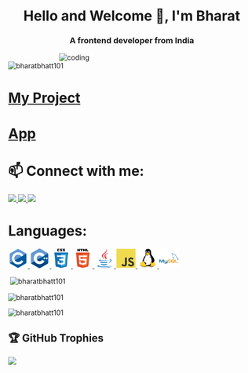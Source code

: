 


<h1 align="center">Hello and Welcome 👋, I'm Bharat</h1>
<h3 align="center">A frontend developer from India</h3>
<img align="right" alt="coding" width="400" src="https://cdn.dribbble.com/users/1162077/screenshots/3848914/programmer.gif">



<p align="left"> <img src="https://komarev.com/ghpvc/?username=bharatbhatt101&label=Profile%20views&color=0e75b6&style=flat" alt="bharatbhatt101" /> </p>

# <a href="https://bharatbhatt101.github.io/javaprogram/">My Project</a>
# <a href="https://bharatbhatt101.github.io/App.in/">App</a>
# 📫 Connect with me:
<a href="mailto: bharatbhatt2003bk@gmail.com" target="_blank">
  <img src="https://img.shields.io/badge/Gmail-D14836?style=for-the-badge&logo=gmail&logoColor=white">
</a> 
<a href="https://www.linkedin.com/in/bharat-bhatt-a7b8a4269?utm_source=share&utm_campaign=share_via&utm_content=profile&utm_medium=android_app " target="_blank">
  <img src="https://img.shields.io/badge/LinkedIn-0077B5?style=for-the-badge&logo=linkedin&logoColor=white">
</a>
<a href="https://fb.com/" target="_blank">
  <img src="https://img.shields.io/badge/Facebook-1877F2?style=for-the-badge&logo=facebook&logoColor=white">
</a>
<br/>

# Languages:

<p align="left">  <a href="https://www.cprogramming.com/" target="_blank" rel="noreferrer"> <img src="https://raw.githubusercontent.com/devicons/devicon/master/icons/c/c-original.svg" alt="c" width="40" height="40"/> </a> <a href="https://www.w3schools.com/cpp/" target="_blank" rel="noreferrer"> <img src="https://raw.githubusercontent.com/devicons/devicon/master/icons/cplusplus/cplusplus-original.svg" alt="cplusplus" width="40" height="40"/> </a> <a href="https://www.w3schools.com/css/" target="_blank" rel="noreferrer"> <img src="https://raw.githubusercontent.com/devicons/devicon/master/icons/css3/css3-original-wordmark.svg" alt="css3" width="40" height="40"/> </a> <a href="https://www.w3.org/html/" target="_blank" rel="noreferrer"> <img src="https://raw.githubusercontent.com/devicons/devicon/master/icons/html5/html5-original-wordmark.svg" alt="html5" width="40" height="40"/> </a> <a href="https://www.java.com" target="_blank" rel="noreferrer"> <img src="https://raw.githubusercontent.com/devicons/devicon/master/icons/java/java-original.svg" alt="java" width="40" height="40"/> </a> <a href="https://developer.mozilla.org/en-US/docs/Web/JavaScript" target="_blank" rel="noreferrer"> <img src="https://raw.githubusercontent.com/devicons/devicon/master/icons/javascript/javascript-original.svg" alt="javascript" width="40" height="40"/> </a> <a href="https://www.linux.org/" target="_blank" rel="noreferrer"> <img src="https://raw.githubusercontent.com/devicons/devicon/master/icons/linux/linux-original.svg" alt="linux" width="40" height="40"/> </a> <a href="https://www.mysql.com/" target="_blank" rel="noreferrer"> <img src="https://raw.githubusercontent.com/devicons/devicon/master/icons/mysql/mysql-original-wordmark.svg" alt="mysql" width="40" height="40"/> </a>   </p>

<p>&nbsp;<img align="center" src="https://github-readme-stats.vercel.app/api?username=bharatbhatt101&show_icons=true&locale=en" alt="bharatbhatt101" /></p>

<p><img align="center" src="https://github-readme-streak-stats.herokuapp.com/?user=bharatbhatt101&" alt="bharatbhatt101" /></p>

<p><img align="left" src="https://github-readme-stats.vercel.app/api/top-langs?username=bharatbhatt101&show_icons=true&locale=en&layout=compact" alt="bharatbhatt101" /></p>
<br>

## 🏆 GitHub Trophies
![](https://github-profile-trophy.vercel.app/?username=bharatbhatt101&theme=onedark&no-frame=false&no-bg=true&margin-w=4)



